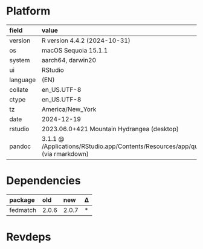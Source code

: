 # Platform

|field    |value                                                                                      |
|:--------|:------------------------------------------------------------------------------------------|
|version  |R version 4.4.2 (2024-10-31)                                                               |
|os       |macOS Sequoia 15.1.1                                                                       |
|system   |aarch64, darwin20                                                                          |
|ui       |RStudio                                                                                    |
|language |(EN)                                                                                       |
|collate  |en_US.UTF-8                                                                                |
|ctype    |en_US.UTF-8                                                                                |
|tz       |America/New_York                                                                           |
|date     |2024-12-19                                                                                 |
|rstudio  |2023.06.0+421 Mountain Hydrangea (desktop)                                                 |
|pandoc   |3.1.1 @ /Applications/RStudio.app/Contents/Resources/app/quarto/bin/tools/ (via rmarkdown) |

# Dependencies

|package  |old   |new   |Δ  |
|:--------|:-----|:-----|:--|
|fedmatch |2.0.6 |2.0.7 |*  |

# Revdeps

